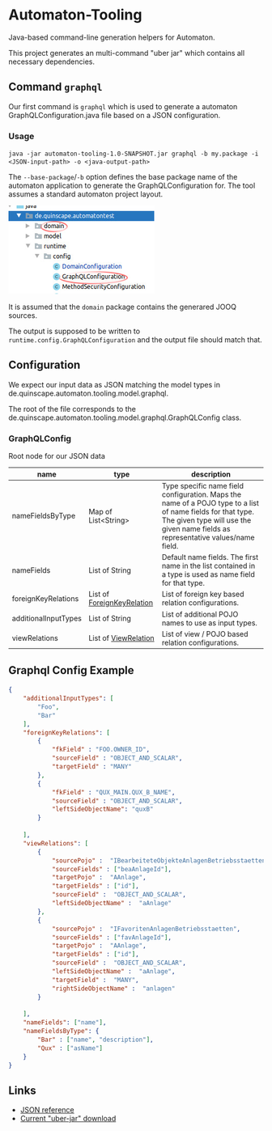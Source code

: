 # Automaton-Tooling

Java-based command-line generation helpers for Automaton.

This project generates an multi-command "uber jar" which contains all necessary dependencies.

## Command `graphql`  

Our first command is `graphql` which is used to generate a automaton GraphQLConfiguration.java file based on a JSON 
configuration.

### Usage

```shell script 
java -jar automaton-tooling-1.0-SNAPSHOT.jar graphql -b my.package -i <JSON-input-path> -o <java-output-path>
```

The `--base-package`/`-b` option defines the base package name of the automaton application to generate the 
GraphQLConfiguration for. The tool assumes a standard automaton project layout.


![Automaton Standard Directory Layout](./standard-layout.jpg)

It is assumed that the `domain` package contains the generared JOOQ sources.

The output is supposed to be written to `runtime.config.GraphQLConfiguration` and the output file should match that.
 

## Configuration

We expect our input data as JSON matching the model types in de.quinscape.automaton.tooling.model.graphql.

The root of the file corresponds to the de.quinscape.automaton.tooling.model.graphql.GraphQLConfig class. 
### GraphQLConfig

Root node for our JSON data

name | type | description 
-----|------|-------------
nameFieldsByType | Map of List&lt;String&gt; | Type specific name field configuration. Maps the name of a POJO type to a list of name fields for that type. The given type will use the given name fields as representative values/name field.
nameFields | List of String | Default name fields. The first name in the list contained in a type is used as name field for that type.
foreignKeyRelations | List of [ForeignKeyRelation](docs/reference.md#foreignkeyrelation) | List of foreign key based relation configurations.
additionalInputTypes | List of String | List of additional POJO names to use as input types.
viewRelations | List of [ViewRelation](docs/reference.md#viewrelation) | List of view / POJO based relation configurations.
## Graphql Config Example

```json
{
    "additionalInputTypes": [
        "Foo",
        "Bar"
    ],
    "foreignKeyRelations": [
        {
            "fkField" : "FOO.OWNER_ID",
            "sourceField" : "OBJECT_AND_SCALAR",
            "targetField" : "MANY"
        },
        {
            "fkField" : "QUX_MAIN.QUX_B_NAME",
            "sourceField" : "OBJECT_AND_SCALAR",
            "leftSideObjectName": "quxB"
        }

    ],
    "viewRelations": [
        {
            "sourcePojo" :  "IBearbeiteteObjekteAnlagenBetriebsstaetten",
            "sourceFields" : ["beaAnlageId"],
            "targetPojo" :  "AAnlage",
            "targetFields" : ["id"],
            "sourceField" :  "OBJECT_AND_SCALAR",
            "leftSideObjectName" :  "aAnlage"
        },
        {
            "sourcePojo" :  "IFavoritenAnlagenBetriebsstaetten",
            "sourceFields" : ["favAnlageId"],
            "targetPojo" :  "AAnlage",
            "targetFields" : ["id"],
            "sourceField" :  "OBJECT_AND_SCALAR",
            "leftSideObjectName" :  "aAnlage",
            "targetField" :  "MANY",
            "rightSideObjectName" :  "anlagen"
        }

    ],
    "nameFields": ["name"],
    "nameFieldsByType": {
        "Bar" : ["name", "description"],
        "Qux" : ["asName"]
    }
}

```
## Links

 * [JSON reference](./docs/reference.md)
 * [Current "uber-jar" download](./target/automaton-tooling-1.0-SNAPSHOT-uber.jar)
